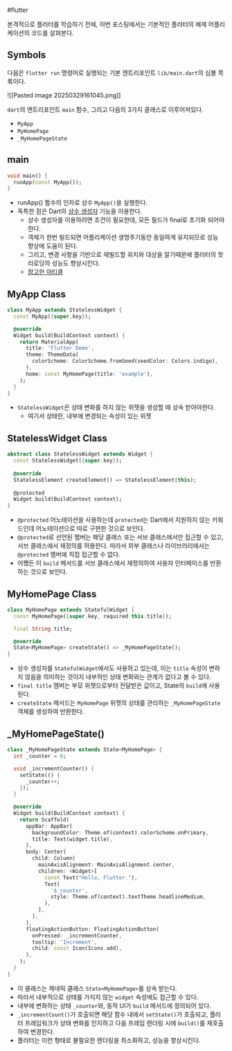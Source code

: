#flutter


본격적으로 플러터를 학습하기 전에, 이번 포스팅에서는 기본적인 플러터의 예제 어플리케이션의 코드를 살펴본다.

## Symbols
다음은 `flutter run` 명령어로 실행되는 기본 엔트리포인트 `lib/main.dart`의 심볼 목록이다.

![[Pasted image 20250329161045.png]]

`dart`의 엔트리포인트 `main` 함수, 그리고 다음의 3가지 클래스로 이루어져있다.
- `MyApp`
- `MyHomePage`
- `_MyHomePageState`

## main
```dart
void main() {
  runApp(const MyApp());
}
```
- runApp() 함수의 인자로 상수 `MyApp()`을 실행한다.
- 독특한 점은 Dart의 [상수 생성자](https://dart.dev/language/constructors#constant-constructors) 기능을 이용한다.
	- 상수 생성자를 이용하려면 조건이 필요한데, 모든 필드가 final로 초기화 되어야한다.
	- 객체가 한번 빌드되면 어플리케이션 생명주기동안 동일하게 유지되므로 성능 향상에 도움이 된다.
	- 그리고, 변경 사항을 기반으로 재빌드할 위치와 대상을 알기때문에 플러터의 핫 리로딩의 성능도 향상시킨다.
	- [참고한 아티클](https://medium.com/flutter-community/the-flutter-const-keyword-demystified-c8d2a2609a80)
## MyApp Class
```dart
class MyApp extends StatelessWidget {
  const MyApp({super.key});

  @override
  Widget build(BuildContext context) {
    return MaterialApp(
      title: 'Flutter Demo',
      theme: ThemeData(
        colorScheme: ColorScheme.fromSeed(seedColor: Colors.indigo),
      ),
      home: const MyHomePage(title: 'example'),
    );
  }
}
```
- `StatelessWidget`은 상태 변화를 하지 않는 위젯을 생성할 때 상속 받아야한다.
	- 여기서 상태란, 내부에 변경되는 속성이 있는 위젯 

## StatelessWidget Class

```dart
abstract class StatelessWidget extends Widget {
  const StatelessWidget({super.key});
  
  @override
  StatelessElement createElement() => StatelessElement(this);
  
  @protected
  Widget build(BuildContext context);
}
```
- `@protected` 어노테이션을 사용하는데 `protected`는 Dart에서 지원하지 않는 키워드인데 어노테이션으로 따로 구현한 것으로 보인다.
- `@protected`로 선언된 멤버는 해당 클래스 또는 서브 클래스에서만 접근할 수 있고, 서브 클래스에서 재정의를 허용한다. 따라서 외부 클래스나 라이브러리에서는 `@protected` 멤버에 직접 접근할 수 없다.
- 어쨌든 이 `build` 메서드를 서브 클래스에서 재정의하여 사용자 인터페이스를 반환하는 것으로 보인다.

## MyHomePage Class

```dart
class MyHomePage extends StatefulWidget {
  const MyHomePage({super.key, required this.title});

  final String title;

  @override
  State<MyHomePage> createState() => _MyHomePageState();
}
```
- 상수 생성자를 `StatefulWidget`에서도 사용하고 있는데, 이는 `title` 속성이 변하지 않음을 의미하는 것이지 내부적인 상태 변화와는 관계가 없다고 볼 수 있다.
- `final title` 멤버는 부모 위젯으로부터 전달받은 값이고, State의 `build`에 사용된다.
- `createState` 메서드는 `MyHomePage` 위젯의 상태를 관리하는 `_MyHomePageState` 객체를 생성하여 반환한다.

## \_MyHomePageState()
```dart
class _MyHomePageState extends State<MyHomePage> {
  int _counter = 0;

  void _incrementCounter() {
    setState(() {
      _counter++;
    });
  }

  @override
  Widget build(BuildContext context) {
    return Scaffold(
      appBar: AppBar(
        backgroundColor: Theme.of(context).colorScheme.onPrimary,
        title: Text(widget.title),
      ),
      body: Center(
        child: Column(
          mainAxisAlignment: MainAxisAlignment.center,
          children: <Widget>[
            const Text("Hello, Flutter."),
            Text(
              '$_counter',
              style: Theme.of(context).textTheme.headlineMedium,
            ),
          ],
        ),
      ),
      floatingActionButton: FloatingActionButton(
        onPressed: _incrementCounter,
        tooltip: 'Increment',
        child: const Icon(Icons.add),
      ),
    );
  }
}

```
- 이 클래스는 제네릭 클래스 `State<MyHomePage>`를 상속 받는다.
- 따라서 내부적으로 상태를 가지지 않는 `widget` 속성에도 접근할 수 있다.
- 내부에 변화하는 상태 `_counter`와, 동적 UI가 `build` 메서드에 정의되어 있다.
- `_incrementCount()`가 호출되면 해당 함수 내에서 `setState()`가 호출되고, 플러터 프레임워크가 상태 변화를 인지하고 다음 프레임 렌더링 시에 `build()`를 재호출하여 변경한다.
- 플러터는 이런 형태로 불필요한 렌더링을 최소화하고, 성능을 향상시킨다.